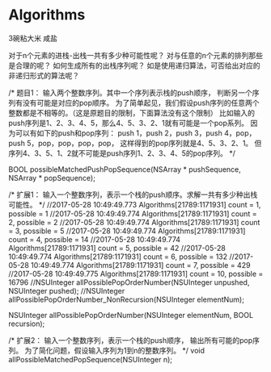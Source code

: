 # Algorithms

3碗粘大米 咸盐

对于n个元素的进栈-出栈一共有多少种可能性呢？
对与任意的n个元素的排列那些是合理的呢？
如何生成所有的出栈序列呢？
如是使用递归算法，可否给出对应的非递归形式的算法呢？



/*
题目1： 输入两个整数序列。其中一个序列表示栈的push顺序，
判断另一个序列有没有可能是对应的pop顺序。
为了简单起见，我们假设push序列的任意两个整数都是不相等的。（这是原题目的限制，下面算法没有这个限制）
比如输入的push序列是1、2、3、4、5，那么4、5、3、2、1就有可能是一个pop系列。
因为可以有如下的push和pop序列：
push 1，push 2，push 3，push 4，pop，push 5，pop，pop，pop，pop，
这样得到的pop序列就是4、5、3、2、1。
但序列4、3、5、1、2就不可能是push序列1、2、3、4、5的pop序列。
*/

BOOL possibleMatchedPushPopSequence(NSArray * pushSequence, NSArray * popSequence);


/*
扩展1：
输入一个整数序列，表示一个栈的push顺序。求解一共有多少种出栈可能性。
*/
//2017-05-28 10:49:49.773 Algorithms[21789:1171931] count = 1, possible = 1
//2017-05-28 10:49:49.774 Algorithms[21789:1171931] count = 2, possible = 2
//2017-05-28 10:49:49.774 Algorithms[21789:1171931] count = 3, possible = 5
//2017-05-28 10:49:49.774 Algorithms[21789:1171931] count = 4, possible = 14
//2017-05-28 10:49:49.774 Algorithms[21789:1171931] count = 5, possible = 42
//2017-05-28 10:49:49.774 Algorithms[21789:1171931] count = 6, possible = 132
//2017-05-28 10:49:49.774 Algorithms[21789:1171931] count = 7, possible = 429
//2017-05-28 10:49:49.775 Algorithms[21789:1171931] count = 10, possible = 16796
//NSUInteger allPossiblePopOrderNumber(NSUInteger unpushed, NSUInteger pushed);
//NSUInteger allPossiblePopOrderNumber_NonRecursion(NSUInteger elementNum);

NSUInteger allPossiblePopOrderNumber(NSUInteger elementNum, BOOL recursion);

/*
扩展2：
输入一个整数序列，表示一个栈的push顺序，
输出所有可能的pop序列。
为了简化问题，假设输入序列为1到n的整数序列。
*/
void allPossibleMatchedPopSequence(NSUInteger n);
